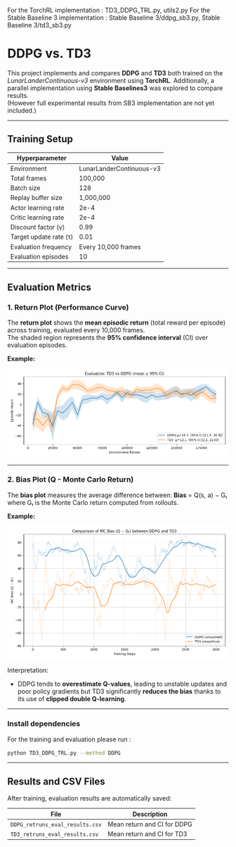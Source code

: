 For the TorchRL implementation : TD3_DDPG_TRL.py, utils2.py
For the Stable Baseline 3 implementation : Stable Baseline 3/ddpg_sb3.py, Stable Baseline 3/td3_sb3.py

# DDPG vs. TD3

This project implements and compares **DDPG** and **TD3**  both trained on the *LunarLanderContinuous-v3* environment using **TorchRL**.
Additionally, a parallel implementation using **Stable Baselines3** was explored to compare results.  
(However full experimental results from SB3 implementation are not yet included.)


---


## Training Setup

| Hyperparameter | Value |
|----------------|--------|
| Environment | LunarLanderContinuous-v3 |
| Total frames | 100,000 |
| Batch size | 128 |
| Replay buffer size | 1,000,000 |
| Actor learning rate | 2e-4 |
| Critic learning rate | 2e-4 |
| Discount factor (γ) | 0.99 |
| Target update rate (τ) | 0.01 |
| Evaluation frequency | Every 10,000 frames |
| Evaluation episodes | 10 |

---

## Evaluation Metrics

### 1. **Return Plot (Performance Curve)**

The **return plot** shows the **mean episodic return** (total reward per episode) across training, evaluated every 10,000 frames.  
The shaded region represents the **95% confidence interval** (CI) over evaluation episodes.

**Example:**
<p align="center">
  <img src="plots/Returns.png" width="600">
</p>

---

### 2. **Bias Plot (Q - Monte Carlo Return)**

The **bias plot** measures the average difference between:
**Bias** = Q(s, a) − Gₜ
where Gₜ is the Monte Carlo return computed from rollouts.

**Example:**
<p align="center">
  <img src="plots/MCbias.png" width="600">
</p>

Interpretation:
- DDPG tends to **overestimate Q-values**, leading to unstable updates and poor policy gradients but TD3 significantly **reduces the bias** thanks to its use of **clipped double Q-learning**.

---
### **Install dependencies**

For the training and evaluation please run :

```bash
python TD3_DDPG_TRL.py --method DDPG
```



---

## Results and CSV Files

After training, evaluation results are automatically saved:

| File | Description |
|------|--------------|
| `DDPG_retruns_eval_results.csv` | Mean return and CI for DDPG |
| `TD3_retruns_eval_results.csv` | Mean return and CI for TD3 |

